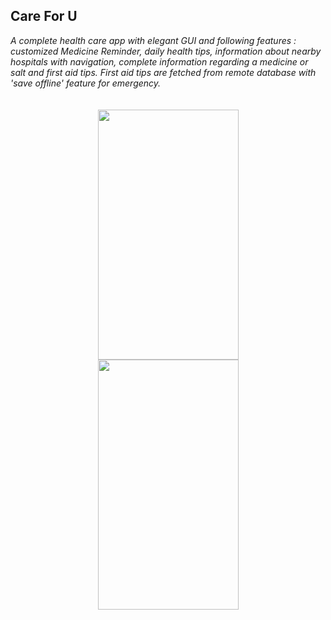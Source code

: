 <div dir="ltr" style="text-align: left;" trbidi="on">
<h2 style="text-align: left;">
Care For U<!--more--></h2>
<div style="text-align: left;">
<i>A complete health care app with elegant GUI and following features : customized Medicine Reminder, daily health tips, information about nearby hospitals with navigation, complete information regarding a medicine or salt and first aid tips. First aid tips are fetched from remote database with 'save offline' feature for emergency.&nbsp;&nbsp;</i></div>
<br />
<br />
<div class="separator" style="clear: both; text-align: center;">
<a href="https://1.bp.blogspot.com/-5LksD9tLf-A/WXpEmjtRIkI/AAAAAAAAC5I/gTsg5FZAISEFA03ZEWJKsVeIyy40238vQCEwYBhgL/s1600/Screenshot%2B%25284%2529.png" imageanchor="1" style="margin-left: 1em; margin-right: 1em;"><img border="0" data-original-height="1600" data-original-width="900" height="400" src="https://1.bp.blogspot.com/-5LksD9tLf-A/WXpEmjtRIkI/AAAAAAAAC5I/gTsg5FZAISEFA03ZEWJKsVeIyy40238vQCEwYBhgL/s400/Screenshot%2B%25284%2529.png" width="225" /></a><a href="https://1.bp.blogspot.com/-92HxhvpPRS0/WXpElgG8gWI/AAAAAAAAC48/Z8op8AWV5mIU02XKDAPjNqa0SGXKz9PkwCEwYBhgL/s1600/Screenshot%2B%25282%2529.png" imageanchor="1" style="margin-left: 1em; margin-right: 1em;"><img border="0" data-original-height="1600" data-original-width="900" height="400" src="https://1.bp.blogspot.com/-92HxhvpPRS0/WXpElgG8gWI/AAAAAAAAC48/Z8op8AWV5mIU02XKDAPjNqa0SGXKz9PkwCEwYBhgL/s400/Screenshot%2B%25282%2529.png" width="225" /></a></div>
<br />
<br /></div>
